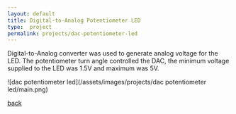 ```yaml
---
layout: default
title: Digital-to-Analog Potentiometer LED
type:  project
permalink: projects/dac-potentiometer-led
---
```

Digital-to-Analog converter was used to generate analog voltage for the LED. The potentiometer turn angle controlled the DAC, the minimum voltage supplied to the LED was 1.5V and maximum was 5V.

![dac potentiometer led](/assets/images/projects/dac potentiometer led/main.png)

[back](./)